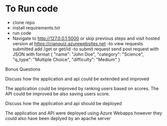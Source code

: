 # To Run code 
- clone repo
- install requirements.txt
- run code
- Navigate to http://127.0.0.1:5000 or  skip previous steps and visit hosted version at https://cianquiz.azurewebsites.net
-to view requests submitted add /get or get/id
-to submit request send post request with JSON with format
{
  "name": "John Doe",
  "category": "Science",
  "q_type": "Multiple Choice",
  "difficulty": "Medium"
}

Bonus Questions

Discuss how the application and api could be extended and improved

The application could be improved by ranking users based on scores. The API could be improved be also saving users score.


Discuss how the application and api should be deployed

The application and API were deployed using Azure Webapps however they could also have been deplyed by an apache server




